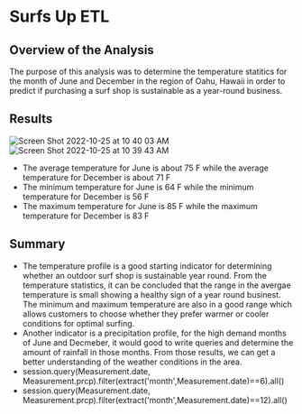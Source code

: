 # Surfs Up ETL

## Overview of the Analysis
The purpose of this analysis was to determine the temperature statitics for the month of June and December in the region of Oahu, Hawaii in order to predict if purchasing a surf shop is sustainable as a year-round business. 

## Results
![Screen Shot 2022-10-25 at 10 40 03 AM](https://user-images.githubusercontent.com/111692952/197804423-893bd235-46e1-4d60-b9f9-92e0656e7082.png)
![Screen Shot 2022-10-25 at 10 39 43 AM](https://user-images.githubusercontent.com/111692952/197804438-da4a03f1-1ae2-440c-9486-ee9db4e4c157.png)
- The average temperature for June is about 75 F while the average temperature for December is about 71 F
- The minimum temperature for June is 64 F while the minimum temperature for December is 56 F
- The maximum temperature for June is 85 F while the maximum temperature for December is 83 F

## Summary
- The temperature profile is a good starting indicator for determining whether an outdoor surf shop is sustainable year round. 
From the temperature statistics, it can be concluded that the range in the avergae temperature is small showing a healthy sign of a year round businest. The minimum and maximum temperature are also in a good range which allows customers to choose whether they prefer warmer or cooler conditions for optimal surfing. 
- Another indicator is a precipitation profile, for the high demand months of June and Decmeber, it would good to write queries and determine the amount of rainfall in those months. From those results, we can get a better understanding of the weather conditions in the area. 
- session.query(Measurement.date, Measurement.prcp).filter(extract('month',Measurement.date)==6).all()
- session.query(Measurement.date, Measurement.prcp).filter(extract('month',Measurement.date)==12).all()
